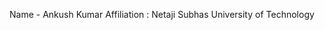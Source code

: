 Name - Ankush Kumar
Affiliation : Netaji Subhas University of Technology


<!---
saiklonarch/saiklonarch is a ✨ special ✨ repository because its `README.md` (this file) appears on your GitHub profile.
You can click the Preview link to take a look at your changes.
--->
